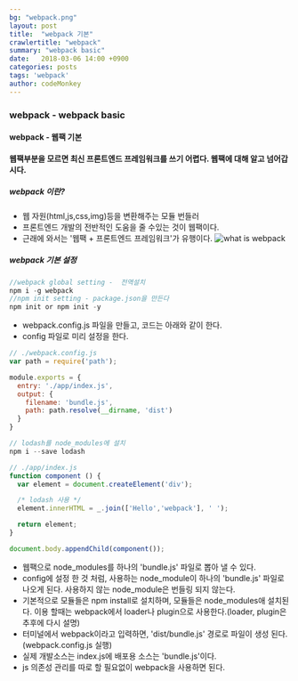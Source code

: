 ```yaml
---
bg: "webpack.png"
layout: post
title:  "webpack 기본"
crawlertitle: "webpack"
summary: "webpack basic"
date:   2018-03-06 14:00 +0900
categories: posts
tags: 'webpack'
author: codeMonkey
---
```


### webpack - webpack basic ###

#### webpack - 웹팩 기본 ####
**웹팩부분을 모르면 최신 프론트엔드 프레임워크를 쓰기 어렵다. 웹팩에 대해 알고 넘어갑시다.**

##### webpack 이란? #####

- 웹 자원(html,js,css,img)등을 변환해주는 모듈 번들러
- 프론트엔드 개발의 전반적인 도움을 줄 수있는 것이 웹팩이다.
- 근래에 와서는 '웹팩 + 프론트엔드 프레임워크'가 유행이다.
![what is webpack](/jsStudyBlog/assets/images/post/what-is-webpack.png)


##### webpack 기본 설정 #####
``` javascript 
//webpack global setting -  전역설치
npm i -g webpack 
//npm init setting - package.json을 만든다
npm init or npm init -y
```
- webpack.config.js 파일을 만들고, 코드는 아래와 같이 한다.
- config 파일로 미리 설정을 한다.

``` javascript
// ./webpack.config.js
var path = require('path');

module.exports = {
  entry: './app/index.js',
  output: {
    filename: 'bundle.js',
    path: path.resolve(__dirname, 'dist')
  }
}
``` 

``` javascript
// lodash를 node_modules에 설치
npm i --save lodash
```

``` javascript
// ./app/index.js
function component () {
  var element = document.createElement('div');

  /* lodash 사용 */
  element.innerHTML = _.join(['Hello','webpack'], ' ');

  return element;
}

document.body.appendChild(component());
```
- 웹팩으로 node_modules를 하나의 'bundle.js' 파일로 뽑아 낼 수 있다. 
- config에 설정 한 것 처럼, 사용하는 node_module이 하나의 'bundle.js' 파일로 나오게 된다. 사용하지 않는 node_module은 번들링 되지 않는다.
- 기본적으로 모듈들은 npm install로 설치하며, 모듈들은 node_modules애 설치된다. 이용 할때는 webpack에서 loader나 plugin으로 사용한다.(loader, plugin은 추후에 다시 설명)
- 터미널에서 webpack이라고 입력하면, 'dist/bundle.js' 경로로 파일이 생성 된다.(webpack.config.js 실행)
- 실제 개발소스는 index.js에 배포용 소스는 'bundle.js'이다.
- js 의존성 관리를 따로 할 필요없이 webpack을 사용하면 된다.